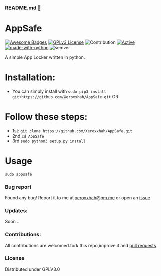 ### README.md 👋
# AppSafe
[![Awesome Badges](https://img.shields.io/badge/badges-awesome-green.svg)](https://github.com/Xeroxxhah/AppSafe)
[![GPLv3 License](https://img.shields.io/badge/License-GPL%20v3-yellow.svg)](https://opensource.org/licenses/)
![Contribution](https://img.shields.io/badge/Contributions-Welcome-<brightgreen>)
[![Active](http://img.shields.io/badge/Status-Active-green.svg)](https://github.com/Xeroxxhah)
[![made-with-python](https://img.shields.io/badge/Made%20with-Python-1f425f.svg)](https://www.python.org/)
![semver](https://badgen.net/badge/Semantic-Version/1.4.0/purple)

A simple App Locker written in python.

# Installation:
- You can simply install with ```sudo pip3 install git+https://github.com/Xeroxxhah/AppSafe.git```
OR
# Follow these steps: 
- 1st: ```git clone https://github.com/Xeroxxhah/AppSafe.git```
- 2nd ```cd AppSafe```
- 3rd  ```sudo python3 setup.py install```

# Usage
```sudo appsafe```

### Bug report
Found any bug!
Report it to me at xeroxxhah@pm.me
or open an [issue](https://github.com/Xeroxxhah/AppSafe/issues)
### Updates:
Soon ..
### Contributions:
All contributions are welcomed.fork this repo,improve it and [pull requests](https://github.com/Xeroxxhah/AppSafe/pulls)
### License
Distributed under GPLV3.0
